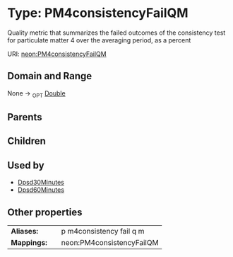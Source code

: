 
# Type: PM4consistencyFailQM


Quality metric that summarizes the failed outcomes of the consistency test for particulate matter 4 over the averaging period, as a percent

URI: [neon:PM4consistencyFailQM](https://data.neonscience.org/PM4consistencyFailQM)


## Domain and Range

None ->  <sub>OPT</sub> [Double](types/Double.md)

## Parents


## Children


## Used by

 * [Dpsd30Minutes](Dpsd30Minutes.md)
 * [Dpsd60Minutes](Dpsd60Minutes.md)

## Other properties

|  |  |  |
| --- | --- | --- |
| **Aliases:** | | p m4consistency fail q m |
| **Mappings:** | | neon:PM4consistencyFailQM |

